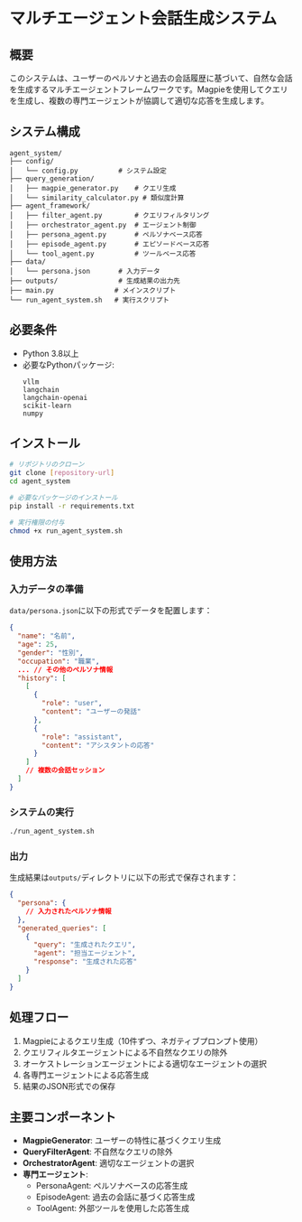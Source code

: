 # マルチエージェント会話生成システム

## 概要
このシステムは、ユーザーのペルソナと過去の会話履歴に基づいて、自然な会話を生成するマルチエージェントフレームワークです。Magpieを使用してクエリを生成し、複数の専門エージェントが協調して適切な応答を生成します。

## システム構成
```
agent_system/
├── config/
│   └── config.py          # システム設定
├── query_generation/
│   ├── magpie_generator.py    # クエリ生成
│   └── similarity_calculator.py # 類似度計算
├── agent_framework/
│   ├── filter_agent.py        # クエリフィルタリング
│   ├── orchestrator_agent.py  # エージェント制御
│   ├── persona_agent.py       # ペルソナベース応答
│   ├── episode_agent.py       # エピソードベース応答
│   └── tool_agent.py          # ツールベース応答
├── data/
│   └── persona.json       # 入力データ
├── outputs/               # 生成結果の出力先
├── main.py               # メインスクリプト
└── run_agent_system.sh   # 実行スクリプト
```

## 必要条件
- Python 3.8以上
- 必要なPythonパッケージ:
  ```
  vllm
  langchain
  langchain-openai
  scikit-learn
  numpy
  ```

## インストール
```bash
# リポジトリのクローン
git clone [repository-url]
cd agent_system

# 必要なパッケージのインストール
pip install -r requirements.txt

# 実行権限の付与
chmod +x run_agent_system.sh
```

## 使用方法

### 入力データの準備
`data/persona.json`に以下の形式でデータを配置します：
```json
{
  "name": "名前",
  "age": 25,
  "gender": "性別",
  "occupation": "職業",
  ... // その他のペルソナ情報
  "history": [
    [
      {
        "role": "user",
        "content": "ユーザーの発話"
      },
      {
        "role": "assistant",
        "content": "アシスタントの応答"
      }
    ]
    // 複数の会話セッション
  ]
}
```

### システムの実行
```bash
./run_agent_system.sh
```

### 出力
生成結果は`outputs/`ディレクトリに以下の形式で保存されます：
```json
{
  "persona": {
    // 入力されたペルソナ情報
  },
  "generated_queries": [
    {
      "query": "生成されたクエリ",
      "agent": "担当エージェント",
      "response": "生成された応答"
    }
  ]
}
```

## 処理フロー
1. Magpieによるクエリ生成（10件ずつ、ネガティブプロンプト使用）
2. クエリフィルタエージェントによる不自然なクエリの除外
3. オーケストレーションエージェントによる適切なエージェントの選択
4. 各専門エージェントによる応答生成
5. 結果のJSON形式での保存

## 主要コンポーネント
- **MagpieGenerator**: ユーザーの特性に基づくクエリ生成
- **QueryFilterAgent**: 不自然なクエリの除外
- **OrchestratorAgent**: 適切なエージェントの選択
- **専門エージェント**:
  - PersonaAgent: ペルソナベースの応答生成
  - EpisodeAgent: 過去の会話に基づく応答生成
  - ToolAgent: 外部ツールを使用した応答生成
